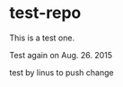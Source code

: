 test-repo
=========

This is a test one.

Test again on Aug. 26. 2015

test by linus to push change

